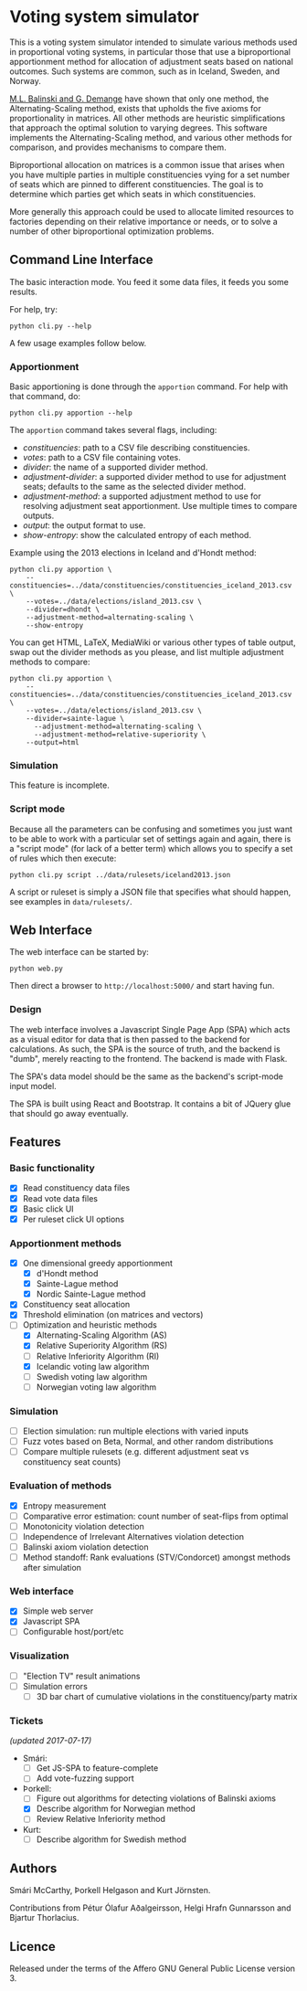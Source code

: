 # Voting system simulator

This is a voting system simulator intended to simulate various methods used in proportional voting systems, in particular those that use a biproportional apportionment method for allocation of adjustment seats based on national outcomes. Such systems are common, such as in Iceland, Sweden, and Norway.

[M.L. Balinski and G. Demange][1] have shown that only one method, the Alternating-Scaling method, exists that upholds the five axioms for proportionality in matrices. All other methods are heuristic simplifications that approach the optimal solution to varying degrees. This software implements the Alternating-Scaling method, and various other methods for comparison, and provides mechanisms to compare them.

Biproportional allocation on matrices is a common issue that arises when you have multiple parties in multiple constituencies vying for a set number of seats which are pinned to different constituencies. The goal is to determine which parties get which seats in which constituencies.

More generally this approach could be used to allocate limited resources to factories depending on their relative importance or needs, or to solve a number of other biproportional optimization problems.


## Command Line Interface

The basic interaction mode. You feed it some data files, it feeds you some results.

For help, try:
```
python cli.py --help
```

A few usage examples follow below.

### Apportionment

Basic apportioning is done through the `apportion` command. For help with that command, do:
```
python cli.py apportion --help
```
The `apportion` command takes several flags, including:

 * *constituencies*: path to a CSV file describing constituencies.
 * *votes*: path to a CSV file containing votes.
 * *divider*: the name of a supported divider method.
 * *adjustment-divider*: a supported divider method to use for adjustment seats; defaults to the same as the selected divider method.
 * *adjustment-method*: a supported adjustment method to use for resolving adjustment seat apportionment. Use multiple times to compare outputs.
 * *output*: the output format to use.
 * *show-entropy*: show the calculated entropy of each method.

Example using the 2013 elections in Iceland and d'Hondt method:
```
python cli.py apportion \
	--constituencies=../data/constituencies/constituencies_iceland_2013.csv \
	--votes=../data/elections/island_2013.csv \
	--divider=dhondt \
	--adjustment-method=alternating-scaling \
	--show-entropy
```

You can get HTML, LaTeX, MediaWiki or various other types of table output, swap out the divider methods as you please, and list multiple adjustment methods to compare:
```
python cli.py apportion \
	--constituencies=../data/constituencies/constituencies_iceland_2013.csv \
	--votes=../data/elections/island_2013.csv \
	--divider=sainte-lague \
	  --adjustment-method=alternating-scaling \
	  --adjustment-method=relative-superiority \
	--output=html
```

### Simulation

This feature is incomplete.

### Script mode

Because all the parameters can be confusing and sometimes you just want
to be able to work with a particular set of settings again and again,
there is a "script mode" (for lack of a better term) which allows you to
specify a set of rules which then execute:

```
python cli.py script ../data/rulesets/iceland2013.json
```

A script or ruleset is simply a JSON file that specifies what should
happen, see examples in `data/rulesets/`.


## Web Interface

The web interface can be started by:

```
python web.py
```

Then direct a browser to `http://localhost:5000/` and start having fun.

### Design

The web interface involves a Javascript Single Page App (SPA) which acts as a
visual editor for data that is then passed to the backend for calculations. As
such, the SPA is the source of truth, and the backend is "dumb", merely reacting
to the frontend. The backend is made with Flask.

The SPA's data model should be the same as the backend's script-mode input model.

The SPA is built using React and Bootstrap. It contains a bit of JQuery glue
that should go away eventually.


## Features

### Basic functionality

* [x] Read constituency data files
* [x] Read vote data files
* [x] Basic click UI
* [x] Per ruleset click UI options

### Apportionment methods

 * [x] One dimensional greedy apportionment
   * [x] d'Hondt method
   * [x] Sainte-Lague method
   * [x] Nordic Sainte-Lague method
 * [x] Constituency seat allocation
 * [x] Threshold elimination (on matrices and vectors)
 * [ ] Optimization and heuristic methods
   * [x] Alternating-Scaling Algorithm (AS)
   * [x] Relative Superiority Algorithm (RS)
   * [ ] Relative Inferiority Algorithm (RI)
   * [x] Icelandic voting law algorithm
   * [ ] Swedish voting law algorithm
   * [ ] Norwegian voting law algorithm

### Simulation

* [ ] Election simulation: run multiple elections with varied inputs
* [ ] Fuzz votes based on Beta, Normal, and other random distributions
* [ ] Compare multiple rulesets (e.g. different adjustment seat vs constituency seat counts)

### Evaluation of methods

 * [x] Entropy measurement
 * [ ] Comparative error estimation: count number of seat-flips from optimal
 * [ ] Monotonicity violation detection
 * [ ] Independence of Irrelevant Alternatives violation detection
 * [ ] Balinski axiom violation detection
 * [ ] Method standoff: Rank evaluations (STV/Condorcet) amongst methods after simulation

### Web interface

 * [x] Simple web server
 * [x] Javascript SPA
 * [ ] Configurable host/port/etc

### Visualization

 * [ ] "Election TV" result animations
 * [ ] Simulation errors
   * [ ] 3D bar chart of cumulative violations in the constituency/party matrix

### Tickets
_(updated 2017-07-17)_

 * Smári:
   * [ ] Get JS-SPA to feature-complete
   * [ ] Add vote-fuzzing support

 * Þorkell:
   * [ ] Figure out algorithms for detecting violations of Balinski axioms
   * [x] Describe algorithm for Norwegian method
   * [ ] Review Relative Inferiority method

 * Kurt:
   * [ ] Describe algorithm for Swedish method

## Authors

Smári McCarthy, Þorkell Helgason and Kurt Jörnsten.

Contributions from Pétur Ólafur Aðalgeirsson, Helgi Hrafn Gunnarsson and
Bjartur Thorlacius.

## Licence

Released under the terms of the Affero GNU General Public License version 3.


 [1]: https://hal.archives-ouvertes.fr/hal-00686748/document
